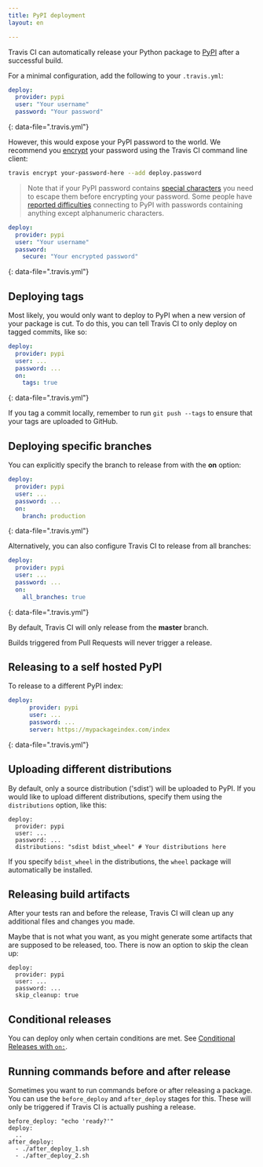 ```yaml
---
title: PyPI deployment
layout: en

---
```


Travis CI can automatically release your Python package to [PyPI](https://pypi.python.org/) after a successful build.



For a minimal configuration, add the following to your `.travis.yml`:

```yaml
deploy:
  provider: pypi
  user: "Your username"
  password: "Your password"
```
{: data-file=".travis.yml"}

However, this would expose your PyPI password to the world. We recommend you
[encrypt](/user/encryption-keys/) your password using the Travis CI command line client:

```bash
travis encrypt your-password-here --add deploy.password
```

> Note that if your PyPI password contains [special characters](/user/encryption-keys#Note-on-escaping-certain-symbols) you need to escape them before encrypting your password. Some people have [reported difficulties](https://github.com/travis-ci/dpl/issues/377) connecting to PyPI with passwords containing anything except alphanumeric characters.

```yaml
deploy:
  provider: pypi
  user: "Your username"
  password:
    secure: "Your encrypted password"
```
{: data-file=".travis.yml"}

## Deploying tags

Most likely, you would only want to deploy to PyPI when a new version of your
package is cut. To do this, you can tell Travis CI to only deploy on tagged
commits, like so:

```yaml
deploy:
  provider: pypi
  user: ...
  password: ...
  on:
    tags: true
```
{: data-file=".travis.yml"}

If you tag a commit locally, remember to run `git push --tags` to ensure that your tags are uploaded to GitHub.

## Deploying specific branches

You can explicitly specify the branch to release from with the **on** option:

```yaml
deploy:
  provider: pypi
  user: ...
  password: ...
  on:
    branch: production
```
{: data-file=".travis.yml"}

Alternatively, you can also configure Travis CI to release from all branches:

```yaml
deploy:
  provider: pypi
  user: ...
  password: ...
  on:
    all_branches: true
```
{: data-file=".travis.yml"}

By default, Travis CI will only release from the **master** branch.

Builds triggered from Pull Requests will never trigger a release.

## Releasing to a self hosted PyPI

To release to a different PyPI index:

```yaml
deploy:
      provider: pypi
      user: ...
      password: ...
      server: https://mypackageindex.com/index
```
{: data-file=".travis.yml"}

## Uploading different distributions

By default, only a source distribution ('sdist') will be uploaded to PyPI.
If you would like to upload different distributions, specify them using the `distributions` option, like this:

```
deploy:
  provider: pypi
  user: ...
  password: ...
  distributions: "sdist bdist_wheel" # Your distributions here
```

If you specify `bdist_wheel` in the distributions, the `wheel` package will automatically be installed.

## Releasing build artifacts

After your tests ran and before the release, Travis CI will clean up any additional files and changes you made.

Maybe that is not what you want, as you might generate some artifacts that are supposed to be released, too. There is now an option to skip the clean up:

```
deploy:
  provider: pypi
  user: ...
  password: ...
  skip_cleanup: true
```

## Conditional releases

You can deploy only when certain conditions are met.
See [Conditional Releases with `on:`](/user/deployment#conditional-releases-with-on).

## Running commands before and after release

Sometimes you want to run commands before or after releasing a package. You can use the `before_deploy` and `after_deploy` stages for this. These will only be triggered if Travis CI is actually pushing a release.

```
before_deploy: "echo 'ready?'"
deploy:
  ..
after_deploy:
  - ./after_deploy_1.sh
  - ./after_deploy_2.sh
```
